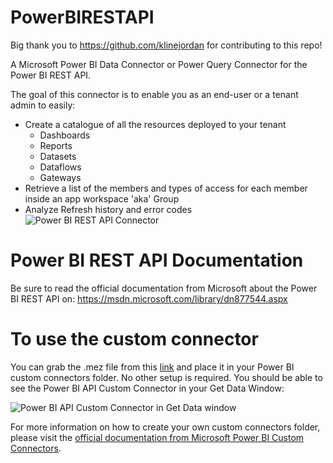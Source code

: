 # PowerBIRESTAPI
Big thank you to https://github.com/klinejordan for contributing to this repo! 

A Microsoft Power BI Data Connector or Power Query Connector for the Power BI REST API.

The goal of this connector is to enable you as an end-user or a tenant admin to easily:
- Create a catalogue of all the resources deployed to your tenant
    - Dashboards
    - Reports
    - Datasets
    - Dataflows
    - Gateways
- Retrieve a list of the members and types of access for each member inside an app workspace 'aka' Group
- Analyze Refresh history and error codes
![Power BI REST API Connector](https://i.ibb.co/m8tBdtM/PBIRESTAPI.png)

# Power BI REST API Documentation
Be sure to read the official documentation from Microsoft about the Power BI REST API on:
https://msdn.microsoft.com/library/dn877544.aspx

# To use the custom connector
You can grab the .mez file from this [link](https://github.com/migueesc123/PowerBIRESTAPI/raw/master/Power%20BI%20API.mez) and place it in your Power BI custom connectors folder. No other setup is required. You should be able to see the Power BI API Custom Connector in your Get Data Window:

![Power BI API Custom Connector in Get Data window](https://github.com/migueesc123/PowerBIRESTAPI/blob/master/Power%20BI%20REST%20API.png)

For more information on how to create your own custom connectors folder, please visit the [official documentation from Microsoft Power BI Custom Connectors](https://docs.microsoft.com/en-us/power-bi/connect-data/desktop-connector-extensibility#custom-connectors).

